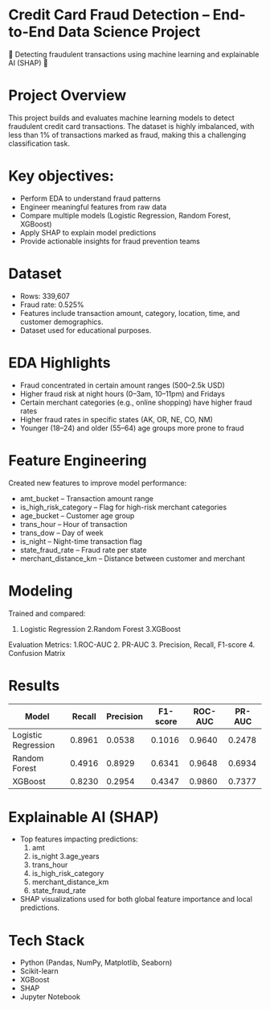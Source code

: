 # Credit Card Fraud Detection – End-to-End Data Science Project
🚨 Detecting fraudulent transactions using machine learning and explainable AI (SHAP) 🚨

# Project Overview
This project builds and evaluates machine learning models to detect fraudulent credit card transactions.
The dataset is highly imbalanced, with less than 1% of transactions marked as fraud, making this a challenging classification task.

# Key objectives:
- Perform EDA to understand fraud patterns
- Engineer meaningful features from raw data
- Compare multiple models (Logistic Regression, Random Forest, XGBoost)
- Apply SHAP to explain model predictions
- Provide actionable insights for fraud prevention teams

# Dataset
- Rows: 339,607
- Fraud rate: 0.525%
- Features include transaction amount, category, location, time, and customer demographics.
- Dataset used for educational purposes.

# EDA Highlights
- Fraud concentrated in certain amount ranges (500–2.5k USD)
- Higher fraud risk at night hours (0–3am, 10–11pm) and Fridays
- Certain merchant categories (e.g., online shopping) have higher fraud rates
- Higher fraud rates in specific states (AK, OR, NE, CO, NM)
- Younger (18–24) and older (55–64) age groups more prone to fraud

# Feature Engineering
Created new features to improve model performance:
- amt_bucket – Transaction amount range
- is_high_risk_category – Flag for high-risk merchant categories
- age_bucket – Customer age group
- trans_hour – Hour of transaction
- trans_dow – Day of week
- is_night – Night-time transaction flag
- state_fraud_rate – Fraud rate per state
- merchant_distance_km – Distance between customer and merchant

# Modeling
Trained and compared:
1. Logistic Regression
2.Random Forest
3.XGBoost

Evaluation Metrics:
1.ROC-AUC
2. PR-AUC
3. Precision, Recall, F1-score
4. Confusion Matrix

# Results
| Model               | Recall | Precision | F1-score | ROC-AUC | PR-AUC |
| ------------------- | ------ | --------- | -------- | ------- | ------ |
| Logistic Regression | 0.8961 | 0.0538    | 0.1016   | 0.9640  | 0.2478 |
| Random Forest       | 0.4916 | 0.8929    | 0.6341   | 0.9648  | 0.6934 |
| XGBoost             | 0.8230 | 0.2954    | 0.4347   | 0.9860  | 0.7377 |


# Explainable AI (SHAP)
- Top features impacting predictions:
  1. amt
  2. is_night
  3.age_years
  4. trans_hour
  5. is_high_risk_category
  6. merchant_distance_km
  7. state_fraud_rate
- SHAP visualizations used for both global feature importance and local predictions.

# Tech Stack
- Python (Pandas, NumPy, Matplotlib, Seaborn)
- Scikit-learn
- XGBoost
- SHAP
- Jupyter Notebook

